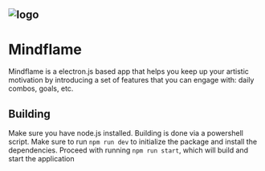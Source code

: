 ![logo](https://github.com/user-attachments/assets/157420aa-3493-40d8-bf84-6156c6cb1b9c)
---
# Mindflame
Mindflame is a electron.js based app that helps you keep up your artistic motivation by introducing a set of features that you can engage with: daily combos, goals, etc.

## Building
Make sure you have node.js installed. Building is done via a powershell script. Make sure to run `npm run dev` to initialize the package and install the dependencies. Proceed with running `npm run start`, which will build and start the application
